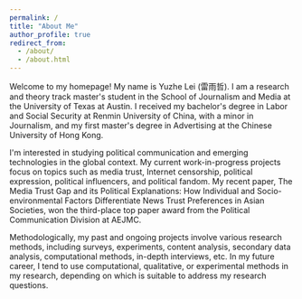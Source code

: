 ```yaml
---
permalink: /
title: "About Me"
author_profile: true
redirect_from: 
  - /about/
  - /about.html
---
```


Welcome to my homepage! My name is Yuzhe Lei (雷雨哲). I am a research and theory track master's student in the School of Journalism and Media at the University of Texas at Austin. I received my bachelor's degree in Labor and Social Security at Renmin University of China, with a minor in Journalism, and my first master's degree in Advertising at the Chinese University of Hong Kong.

I'm interested in studying political communication and emerging technologies in the global context. My current work-in-progress projects focus on topics such as media trust, Internet censorship, political expression, political influencers, and political fandom. My recent paper, The Media Trust Gap and its Political Explanations: How Individual and Socio-environmental Factors Differentiate News Trust Preferences in Asian Societies, won the third-place top paper award from the Political Communication Division at AEJMC.

Methodologically, my past and ongoing projects involve various research methods, including surveys, experiments, content analysis, secondary data analysis, computational methods, in-depth interviews, etc. In my future career, I tend to use computational, qualitative, or experimental methods in my research, depending on which is suitable to address my research questions.


